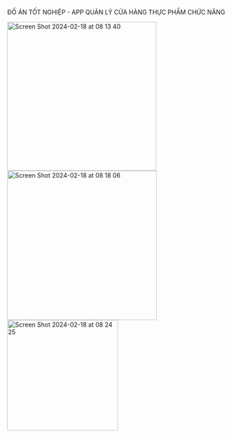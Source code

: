 ĐỒ ÁN TỐT NGHIỆP - APP QUẢN LÝ CỬA HÀNG THỰC PHẨM CHỨC NĂNG

<img width="342" alt="Screen Shot 2024-02-18 at 08 13 40" src="https://github.com/thaitai541/DO-AN-TOT-NGHIEP/assets/66893154/0a38c7f5-7b05-465f-a236-73d0b873e6a4">

<br/>

<img width="343" alt="Screen Shot 2024-02-18 at 08 18 06" src="https://github.com/thaitai541/DO-AN-TOT-NGHIEP/assets/66893154/f0f0a414-fae0-47a4-af3b-45a16e0fb823">

<br/>

<img width="254" alt="Screen Shot 2024-02-18 at 08 24 25" src="https://github.com/thaitai541/DO-AN-TOT-NGHIEP/assets/66893154/a007ce30-e314-4981-a065-e4792942c6e5">

